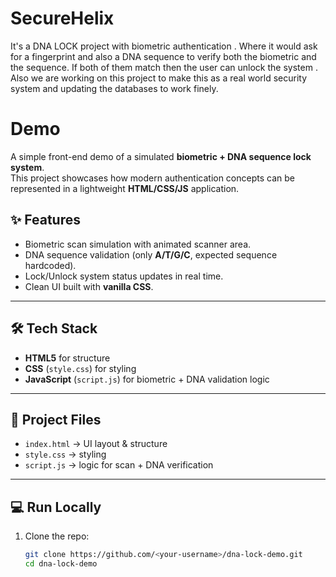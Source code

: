 # SecureHelix
It's a DNA LOCK  project with biometric authentication . Where it would ask for a fingerprint and also a DNA sequence to verify both the biometric and the sequence. If both of them match then the user can unlock the system .   Also we are working on this project to make this as a real world security system and updating the databases to work finely.

# Demo 
A simple front-end demo of a simulated **biometric + DNA sequence lock system**.  
This project showcases how modern authentication concepts can be represented in a lightweight **HTML/CSS/JS** application.

## ✨ Features
- Biometric scan simulation with animated scanner area.
- DNA sequence validation (only **A/T/G/C**, expected sequence hardcoded).
- Lock/Unlock system status updates in real time.
- Clean UI built with **vanilla CSS**.

---

## 🛠 Tech Stack
- **HTML5** for structure  
- **CSS** (`style.css`) for styling  
- **JavaScript** (`script.js`) for biometric + DNA validation logic  

---

## 📂 Project Files
- `index.html` → UI layout & structure  
- `style.css` → styling  
- `script.js` → logic for scan + DNA verification  

---

## 💻 Run Locally
1. Clone the repo:
   ```bash
   git clone https://github.com/<your-username>/dna-lock-demo.git
   cd dna-lock-demo
